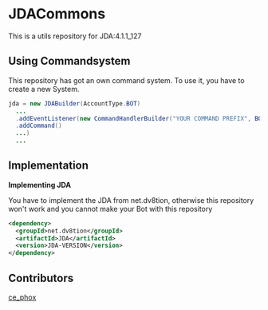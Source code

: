 # JDACommons
This is a utils repository for JDA:4.1.1_127

## Using Commandsystem
This repository has got an own command system. To use it, you have to create a new System.
```java
jda = new JDABuilder(AccountType.BOT)
  ...
  .addEventListener(new CommandHandlerBuilder("YOUR COMMAND PREFIX", BOTS_CAN_USE_COMMANDS (optional, boolean), WEBHOOKS_CAN_USE_COMMANDS (optional, boolean))
  .addCommand()
  ...)
  ...
```

## Implementation
**Implementing JDA**

You have to implement the JDA from net.dv8tion, otherwise this repository won't work and you cannot make your Bot with this repository
```xml
<dependency>
  <groupId>net.dv8tion</groupId>
  <artifactId>JDA</artifactId>
  <version>JDA-VERSION</version>
</dependency>
```

## Contributors
[ce_phox](https://github.com/cephox)
